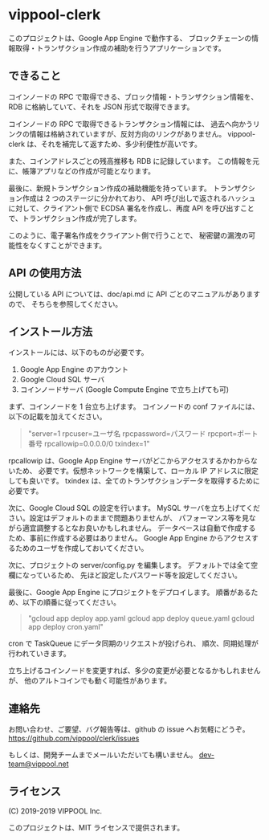 # vippool-clerk

このプロジェクトは、Google App Engine で動作する、
ブロックチェーンの情報取得・トランザクション作成の補助を行うアプリケーションです。

## できること

コインノードの RPC で取得できる、ブロック情報・トランザクション情報を、
RDB に格納していて、それを JSON 形式で取得できます。

コインノードの RPC で取得できるトランザクション情報には、
過去へ向かうリンクの情報は格納されていますが、反対方向のリンクがありません。
vippool-clerk は、それを補完して返すため、多少利便性が高いです。

また、コインアドレスごとの残高推移も RDB に記録しています。
この情報を元に、帳簿アプリなどの作成が可能となります。

最後に、新規トランザクション作成の補助機能を持っています。
トランザクション作成は 2 つのステージに分かれており、
API 呼び出しで返されるハッシュに対して、クライアント側で
ECDSA 署名を作成し、再度 API を呼び出すことで、トランザクション作成が完了します。

このように、電子署名作成をクライアント側で行うことで、
秘密鍵の漏洩の可能性をなくすことができます。

## API の使用方法

公開している API については、doc/api.md に API ごとのマニュアルがありますので、
そちらを参照してください。

## インストール方法

インストールには、以下のものが必要です。
1. Google App Engine のアカウント
2. Google Cloud SQL サーバ
3. コインノードサーバ (Google Compute Engine で立ち上げても可)

まず、コインノードを 1 台立ち上げます。
コインノードの conf ファイルには、以下の記載を加えてください。
> "server=1
rpcuser=ユーザ名
rpcpassword=パスワード
rpcport=ポート番号
rpcallowip=0.0.0.0/0
txindex=1"

rpcallowip は、Google App Engine サーバがどこからアクセスするかわからないため、
必要です。仮想ネットワークを構築して、ローカル IP アドレスに限定しても良いです。
txindex は、全てのトランザクションデータを取得するために必要です。

次に、Google Cloud SQL の設定を行います。
MySQL サーバを立ち上げてください。設定はデフォルトのままで問題ありませんが、
パフォーマンス等を見ながら適宜調整するとなお良いかもしれません。
データベースは自動で作成するため、事前に作成する必要はありません。
Google App Engine からアクセスするためのユーザを作成しておいてください。

次に、プロジェクトの server/config.py を編集します。
デフォルトでは全て空欄になっているため、
先ほど設定したパスワード等を設定してください。

最後に、Google App Engine にプロジェクトをデプロイします。
順番があるため、以下の順番に従ってください。
> "gcloud app deploy app.yaml
gcloud app deploy queue.yaml
gcloud app deploy cron.yaml"

cron で TaskQueue にデータ同期のリクエストが投げられ、
順次、同期処理が行われていきます。

立ち上げるコインノードを変更すれば、多少の変更が必要となるかもしれませんが、
他のアルトコインでも動く可能性があります。

## 連絡先

お問い合わせ、ご要望、バグ報告等は、github の issue へお気軽にどうぞ。
https://github.com/vippool/clerk/issues

もしくは、開発チームまでメールいただいても構いません。
dev-team@vippool.net

## ライセンス

(C) 2019-2019 VIPPOOL Inc.

このプロジェクトは、MIT ライセンスで提供されます。

